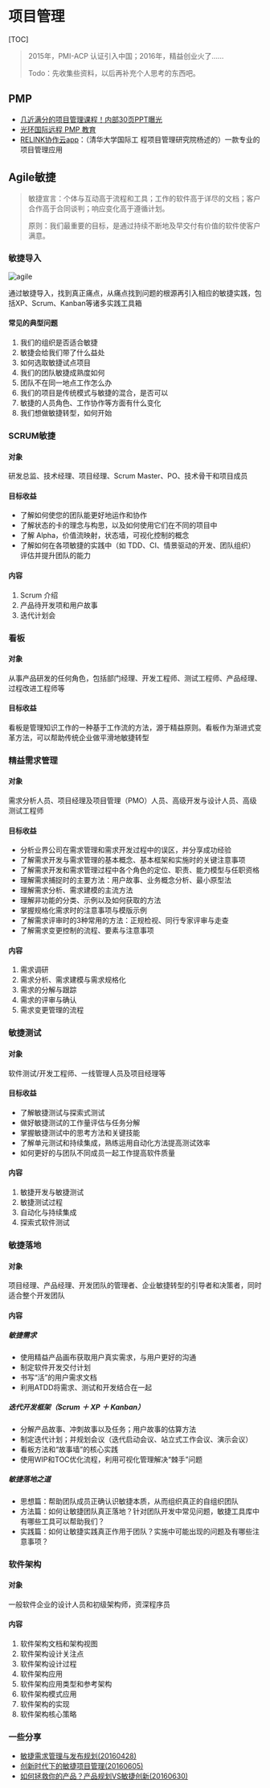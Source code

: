 # 项目管理

[TOC]

> 2015年，PMI-ACP 认证引入中国；2016年，精益创业火了……
>
> Todo：先收集些资料，以后再补充个人思考的东西吧。

## PMP

- [几近满分的项目管理课程！内部30页PPT曝光](http://mp.weixin.qq.com/s?__biz=MzA5NDk4NDM0OA==&mid=405307453&idx=2&sn=64f6d0b0ea2b5f6022d05492884dcc1e)
- [光环国际远程 PMP 教育](http://bmov.aura.cn/index.html)
- [RELINK协作云app](https://www.relink.cc/)：（清华大学国际工 程项目管理研究院杨述的）一款专业的项目管理应用

## Agile敏捷

> 敏捷宣言：个体与互动高于流程和工具；工作的软件高于详尽的文档；客户合作高于合同谈判；响应变化高于遵循计划。
>
> 原则：我们最重要的目标，是通过持续不断地及早交付有价值的软件使客户满意。

### 敏捷导入

 ![agile](../img/agile.jpg)

通过敏捷导入，找到真正痛点，从痛点找到问题的根源再引入相应的敏捷实践，包括XP、Scrum、Kanban等诸多实践工具箱 

#### 常见的典型问题

1. 我们的组织是否适合敏捷
2. 敏捷会给我们带了什么益处
3. 如何选取敏捷试点项目
4. 我们的团队敏捷成熟度如何
5. 团队不在同一地点工作怎么办
6. 我们的项目是传统模式与敏捷的混合，是否可以
7. 敏捷的人员角色、工作协作等方面有什么变化
8. 我们想做敏捷转型，如何开始

### SCRUM敏捷

#### 对象

研发总监、技术经理、项目经理、Scrum Master、PO、技术骨干和项目成员

#### 目标收益

- 了解如何使您的团队能更好地运作和协作
- 了解状态的卡的理念与构思，以及如何使用它们在不同的项目中
- 了解 Alpha，价值流映射，状态墙，可视化控制的概念
- 了解如何在各项敏捷的实践中（如 TDD、CI、情景驱动的开发、团队组织）评估并提升团队的能力

#### 内容

1. Scrum 介绍
2. 产品待开发项和用户故事
3. 迭代计划会

### 看板

#### 对象

从事产品研发的任何角色，包括部门经理、开发工程师、测试工程师、产品经理、过程改进工程师等

#### 目标收益

看板是管理知识工作的一种基于工作流的方法，源于精益原则。看板作为渐进式变革方法，可以帮助传统企业做平滑地敏捷转型

### 精益需求管理

#### 对象

需求分析人员、项目经理及项目管理（PMO）人员、高级开发与设计人员、高级测试工程师

#### 目标收益

- 分析业界公司在需求管理和需求开发过程中的误区，并分享成功经验
- 了解需求开发与需求管理的基本概念、基本框架和实施时的关键注意事项
- 了解需求开发和需求管理过程中各个角色的定位、职责、能力模型与任职资格
- 理解需求捕捉时的主要方法：用户故事、业务概念分析、最小原型法
- 理解需求分析、需求建模的主流方法
- 理解非功能的分类、示例以及如何获取的方法
- 掌握规格化需求时的注意事项与模版示例
- 了解需求评审时的3种常用的方法：正规检视、同行专家评审与走查
- 了解需求变更控制的流程、要素与注意事项

#### 内容

1. 需求调研
2. 需求分析、需求建模与需求规格化
3. 需求的分解与跟踪
4. 需求的评审与确认
5. 需求变更管理的流程

### 敏捷测试

#### 对象

软件测试/开发工程师、一线管理人员及项目经理等

#### 目标收益

- 了解敏捷测试与探索式测试
- 做好敏捷测试的工作量评估与任务分解
- 掌握敏捷测试中的思考方法和关键技能
- 了解单元测试和持续集成，熟练运用自动化方法提高测试效率
- 如何更好的与团队不同成员一起工作提高软件质量

#### 内容

1. 敏捷开发与敏捷测试
2. 敏捷测试过程
3. 自动化与持续集成
4. 探索式软件测试

### 敏捷落地

#### 对象

项目经理、产品经理、开发团队的管理者、企业敏捷转型的引导者和决策者，同时适合整个开发团队

#### 内容

##### 敏捷需求

- 使用精益产品画布获取用户真实需求，与用户更好的沟通
- 制定软件开发交付计划
- 书写“活”的用户需求文档
- 利用ATDD将需求、测试和开发结合在一起

##### 迭代开发框架（Scrum ＋ XP ＋ Kanban）

- 分解产品故事、冲刺故事以及任务；用户故事的估算方法
- 制定迭代计划；并规划会议（迭代启动会议、站立式工作会议、演示会议）
- 看板方法和“故事墙”的核心实践
- 使用WIP和TOC优化流程，利用可视化管理解决“棘手”问题

##### 敏捷落地之道

- 思想篇：帮助团队成员正确认识敏捷本质，从而组织真正的自组织团队
- 方法篇：如何让敏捷团队真正落地？针对团队开发中常见问题，敏捷工具库中有哪些工具可以帮助我们？
- 实践篇：如何让敏捷实践真正作用于团队？实施中可能出现的问题及有哪些注意事项？

### 软件架构

#### 对象

一般软件企业的设计人员和初级架构师，资深程序员

#### 内容

1. 软件架构文档和架构视图
2. 软件架构设计关注点
3. 软件架构设计过程
4. 软件架构应用
5. 软件架构应用类型和参考架构
6. 软件架构模式应用
7. 软件架构的实现
8. 软件架构核心策略 

### 一些分享

- [敏捷需求管理与发布规划(20160428)](agile-aura-20160428.html)
- [创新时代下的敏捷项目管理(20160605)](agile-aura-20160605.html)
- [如何拯救你的产品？产品规划VS敏捷创新(20160630)](https://mp.weixin.qq.com/s?__biz=MzIyMDQzODIyNA==&mid=2247483778&idx=1&sn=5ee9a409761f33a886643caae5dd9e33)
